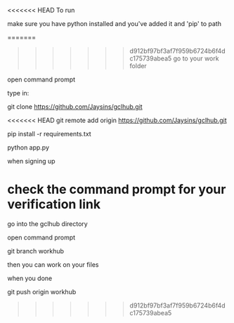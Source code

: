 <<<<<<< HEAD
To run


make sure you have python installed
and you've added it and 'pip' to path

=======
>>>>>>> d912bf97bf3af7f959b6724b6f4dc175739abea5
go to your work folder

open command prompt

type in:

git clone https://github.com/Jaysins/gclhub.git

<<<<<<< HEAD
git remote add origin https://github.com/Jaysins/gclhub.git

pip install -r requirements.txt

python app.py

when signing up 

check the command prompt for your verification link
=======
go into the gclhub directory

open command prompt

git branch workhub

then you can work on your files

when you done

git push origin workhub

>>>>>>> d912bf97bf3af7f959b6724b6f4dc175739abea5
